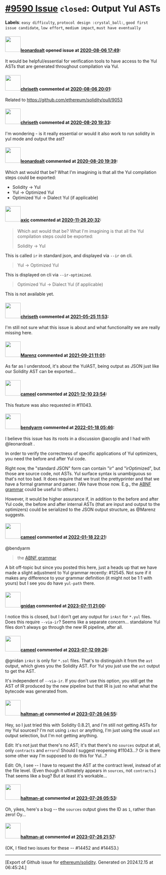 # [\#9590 Issue](https://github.com/ethereum/solidity/issues/9590) `closed`: Output Yul ASTs
**Labels**: `easy difficulty`, `protocol design :crystal_ball:`, `good first issue candidate`, `low effort`, `medium impact`, `must have eventually`


#### <img src="https://avatars.githubusercontent.com/u/504195?u=ce2facd14af9fd474ebff49f0d44891f56f7500f&v=4" width="50">[leonardoalt](https://github.com/leonardoalt) opened issue at [2020-08-06 17:49](https://github.com/ethereum/solidity/issues/9590):

It would be helpful/essential for verification tools to have access to the Yul ASTs that are generated throughout compilation via Yul.

#### <img src="https://avatars.githubusercontent.com/u/9073706?v=4" width="50">[chriseth](https://github.com/chriseth) commented at [2020-08-06 20:01](https://github.com/ethereum/solidity/issues/9590#issuecomment-670163727):

Related to https://github.com/ethereum/solidity/pull/9053

#### <img src="https://avatars.githubusercontent.com/u/9073706?v=4" width="50">[chriseth](https://github.com/chriseth) commented at [2020-08-20 19:33](https://github.com/ethereum/solidity/issues/9590#issuecomment-677858982):

I'm wondering - is it really essential or would it also work to run solidity in yul mode and output the ast?

#### <img src="https://avatars.githubusercontent.com/u/504195?u=ce2facd14af9fd474ebff49f0d44891f56f7500f&v=4" width="50">[leonardoalt](https://github.com/leonardoalt) commented at [2020-08-20 19:39](https://github.com/ethereum/solidity/issues/9590#issuecomment-677862127):

Which ast would that be? What I'm imagining is that all the Yul compilation steps could be exported:
- Solidity -> Yul
- Yul -> Optimized Yul
- Optimized Yul -> Dialect Yul (if applicable)

#### <img src="https://avatars.githubusercontent.com/u/20340?v=4" width="50">[axic](https://github.com/axic) commented at [2020-11-26 20:32](https://github.com/ethereum/solidity/issues/9590#issuecomment-734469363):

> Which ast would that be? What I'm imagining is that all the Yul compilation steps could be exported:
> 
> Solidity -> Yul

This is called `ir` in standard json, and displayed via `--ir` on cli.

> Yul -> Optimized Yul

This is displayed on cli via `--ir-optimized`.

> Optimized Yul -> Dialect Yul (if applicable)

This is not available yet.

#### <img src="https://avatars.githubusercontent.com/u/9073706?v=4" width="50">[chriseth](https://github.com/chriseth) commented at [2021-05-25 11:53](https://github.com/ethereum/solidity/issues/9590#issuecomment-847804528):

I'm still not sure what this issue is about and what functionality we are really missing here.

#### <img src="https://avatars.githubusercontent.com/u/424752?u=2d50de05ec528b9b84f8b905a56e90669b0f8927&v=4" width="50">[Marenz](https://github.com/Marenz) commented at [2021-09-21 11:01](https://github.com/ethereum/solidity/issues/9590#issuecomment-923871422):

As far as I understood, it's about the YulAST, being output as JSON just like our Solidity AST can be exported...

#### <img src="https://avatars.githubusercontent.com/u/137030?v=4" width="50">[cameel](https://github.com/cameel) commented at [2021-12-10 23:54](https://github.com/ethereum/solidity/issues/9590#issuecomment-991380410):

This feature was also requested in #11043.

#### <img src="https://avatars.githubusercontent.com/u/7607035?u=5827d42d6fd8c17978472202395f98477d4616bd&v=4" width="50">[bendyarm](https://github.com/bendyarm) commented at [2022-01-18 05:46](https://github.com/ethereum/solidity/issues/9590#issuecomment-1015090300):

I believe this issue has its roots in a discussion @acoglio and I had with @leonardoalt .

In order to verify the correctness of specific applications of Yul optimizers, you need the before and after Yul code.

Right now, the "standard JSON" form can contain "ir" and "irOptimized", but those are source code, not ASTs.  Yul surface syntax is unambiguous so that's not too bad.  It does require that we trust the prettyprinter and that we have a formal grammar and parser.  (We have those now.  E.g., the [ABNF grammar](https://github.com/acl2/acl2/blob/master/books/kestrel/yul/language/abnf-grammar-new.txt) could be useful to others.)

However, it would be higher assurance if, in addition to the before and after Yul code, the before and after internal ASTs (that are input and output to the optimizers) could be serialized to the JSON output structure, as @Marenz suggests.

#### <img src="https://avatars.githubusercontent.com/u/137030?v=4" width="50">[cameel](https://github.com/cameel) commented at [2022-01-18 22:21](https://github.com/ethereum/solidity/issues/9590#issuecomment-1015886987):

@bendyarm 
> the [ABNF grammar](https://github.com/acl2/acl2/blob/master/books/kestrel/yul/language/abnf-grammar-new.txt)

A bit off-topic but since you posted this here, just a heads up that we have made a slight adjustment to Yul grammar recently: #12545. Not sure if it makes any difference to your grammar definition (it might not be 1:1 with yours) but I see you do have `yul-path` there.

#### <img src="https://avatars.githubusercontent.com/u/151065?u=0fc51dca2aa80373f8d417e826ca8ef5568525f6&v=4" width="50">[gnidan](https://github.com/gnidan) commented at [2023-07-11 21:00](https://github.com/ethereum/solidity/issues/9590#issuecomment-1631502341):

I notice this is closed, but I don't get any output for `irAst` for `*.yul` files. Does this require `--via-ir`? Seems like a separate concern... standalone Yul files don't always go through the new IR pipeline, after all.

#### <img src="https://avatars.githubusercontent.com/u/137030?v=4" width="50">[cameel](https://github.com/cameel) commented at [2023-07-12 09:26](https://github.com/ethereum/solidity/issues/9590#issuecomment-1632163713):

@gnidan `irAst` is only for `*.sol` files. That's to distinguish it from the `ast` output, which gives you the Solidity AST. For Yul you just use the `ast` output to get the AST.

It's independent of `--via-ir`. If you don't use this option, you still get the AST of IR produced by the new pipeline but that IR is just no what what the bytecode was generated from.

#### <img src="https://avatars.githubusercontent.com/u/35589221?v=4" width="50">[haltman-at](https://github.com/haltman-at) commented at [2023-07-26 04:55](https://github.com/ethereum/solidity/issues/9590#issuecomment-1650979639):

Hey, so I just tried this with Solidity 0.8.21, and I'm still not getting ASTs for my Yul sources?  I'm not using `irAst` or anything, I'm just using the usual `ast` output selection, but I'm not getting anything.

Edit: It's not just that there's no AST; it's that there's no `sources` output at all, only `contracts` and `errors`!  Should I suggest reopening #11043...?  Or is there some other way I'm supposed to do this for Yul...?

Edit: Oh, I see -- I have to request the AST at the contract level, instead of at the file level.  (Even though it ultimately appears in `sources`, not `contracts`.)  That seems like a bug?  But at least it's workable...

#### <img src="https://avatars.githubusercontent.com/u/35589221?v=4" width="50">[haltman-at](https://github.com/haltman-at) commented at [2023-07-26 05:53](https://github.com/ethereum/solidity/issues/9590#issuecomment-1651023542):

Oh, yikes, here's a bug -- the `sources` output gives the ID as `1`, rather than zero!  Oy...

#### <img src="https://avatars.githubusercontent.com/u/35589221?v=4" width="50">[haltman-at](https://github.com/haltman-at) commented at [2023-07-26 21:57](https://github.com/ethereum/solidity/issues/9590#issuecomment-1652553106):

(OK, I filed two issues for these -- #14452 and #14453.)


-------------------------------------------------------------------------------



[Export of Github issue for [ethereum/solidity](https://github.com/ethereum/solidity). Generated on 2024.12.15 at 06:45:24.]
